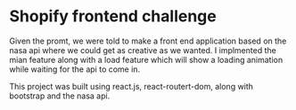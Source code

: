 # Shopify frontend challenge
Given the promt, we were told to make a front end application based on the nasa api where we could get as creative as we wanted. I implmented the mian feature along with a load feature which will show a loading animation while waiting for the api to come in. 

This project was built using react.js, react-routert-dom, along with bootstrap and the nasa api. 
